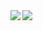 <a href="https://github.com/anuraghazra/github-readme-stats">
  <img align="left" src="https://github-readme-stats.vercel.app/api?username=laughingman7743&count_private=true&show_icons=true" />
</a>
<a href="https://github.com/anuraghazra/github-readme-stats">
  <img align="left" src="https://github-readme-stats.vercel.app/api/top-langs/?username=laughingman7743" />
</a>
